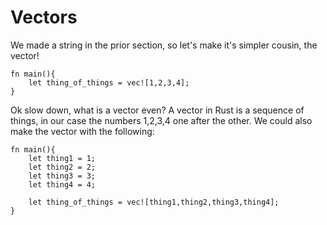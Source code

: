 # Vectors

We made a string in the prior section, so let's make it's simpler cousin, the vector!

```
fn main(){
    let thing_of_things = vec![1,2,3,4];
}
```

Ok slow down, what is a vector even? A vector in Rust is a sequence of things, in our case the numbers 1,2,3,4 one after the other. We could also make the vector with the following:

```
fn main(){
    let thing1 = 1;
    let thing2 = 2;
    let thing3 = 3;
    let thing4 = 4;

    let thing_of_things = vec![thing1,thing2,thing3,thing4];
}
```